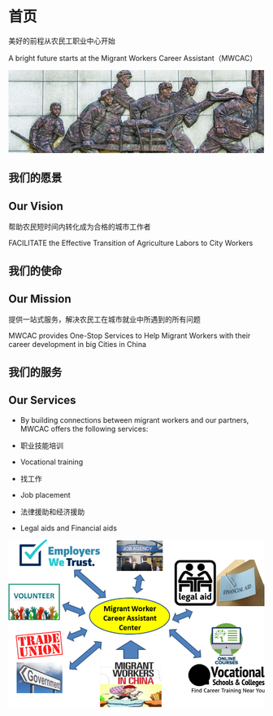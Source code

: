# 首页

美好的前程从农民工职业中心开始

A bright future starts at the Migrant Workers Career Assistant（MWCAC）

![worker-power](./img/worker-power.png)

## 我们的愿景

## Our Vision

帮助农民短时间内转化成为合格的城市工作者

FACILITATE the Effective Transition of Agriculture Labors to City Workers

## 我们的使命

## Our Mission

提供一站式服务，解决农民工在城市就业中所遇到的所有问题

MWCAC provides One-Stop Services to Help Migrant Workers with their career development in big Cities in China

## 我们的服务

## Our Services

* By building connections between migrant workers and our partners, MWCAC offers the following services:

* 职业技能培训

* Vocational training

* 找工作

* Job placement

* 法律援助和经济援助

* Legal aids and Financial aids

![our-services](./img/our-services.png)
